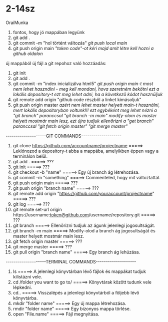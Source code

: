 # 2-14sz
OraiMunka
1. fontos, hogy jó mappában legyünk
2. git add .
3. git commit -m "hol történt változás"
*git push local main*
4. git push origin main
*"token code"-ot kéri majd amit létre kell hozni a github oldalon*


új mappából új fájl a git repohoz való hozzáadás:
1. git init
2. git add .
3. git commit -m "index inicializálva html5"
  *git push origin main-t most nem lehet használni - meg kell mondani, hova szeretném bekötni ezt a lokális depository-t*
  *ezt meg lehet adni, ha a következő kódot hasznűljuk*
4. git remote add origin "github code részből a linket kimásoljuk"
5. git push origin master *azért nem lehet master helyett main-t használni, mert lokális depositoryban voltunk!!!*
   *ezt egybéként meg lehet nézni a "git branch" paranccsal*
   *"git branch -m main" modify-olom és master helyett mostmár main lesz, ezt újra tudjuk ellenőrizni a "get branch" paranccsal*
   *"git fetch origin master"*
   *"git merge master"*

--------------------GIT COMMANDS--------------------
1. git clone https://github.com/accountname/projectname =====> Leklónozod a depository-t abba a mappába, amelyikben éppen vagy a terminálon belül.
2. git add . =====> ???
3. git init =====> ???
4. git checkout -b "name" =====> Egy új branch ág létrehozása.
5. git commit -m "something" =====> Commenteled, hogy mit változtattál.
6. git push origin main =====> ???
7. git push origin "branch name" =====> ???
8. git remote add origin "https://github.com/youraccount/projectname" =====> ???
9. git log =====> ???
10. git remote set-url origin https://username:token@github.com/username/repository.git =====> ???
11. git branch =====> Ellenőrizni tudjuk az águnk jelenlegi jogosultságát.
12. git branch -m main =====> Modify-olod a branch ág jogosultságát és master helyett mostmár main lesz.
13. git fetch origin master =====> ???
14. git merge master =====> ???
15. git pull origin "branch name" =====> Egy branch ág lehúzása.

--------------------TERMINAL COMMANDS--------------------
1. ls =====> A jelenlegi könyvtárban lévő fájlok és mappákat tudjuk kilistázni vele.
2. cd /folder you want to go to/ =====> Könyvtárak között tudunk vele lépkedni.
3. cd.. =====> Visszalépés a jelenlegi könyvtárból a följebb lévő könyvtárba.
4. mkdir "folder name" =====> Egy új mappa létrehozása.
5. rmdir "folder name" =====> Egy bizonyos mappa törlése.
6. open "File.name" =====> Fájl megnyitása.
